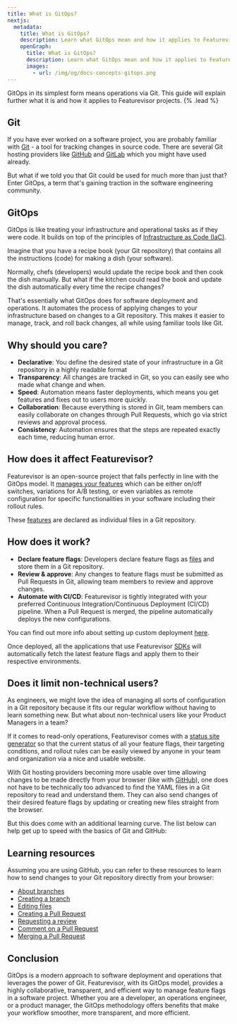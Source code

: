 ```yaml
---
title: What is GitOps?
nextjs:
  metadata:
    title: What is GitOps?
    description: Learn what GitOps mean and how it applies to Featurevisor
    openGraph:
      title: What is GitOps?
      description: Learn what GitOps mean and how it applies to Featurevisor
      images:
        - url: /img/og/docs-concepts-gitops.png
---
```


GitOps in its simplest form means operations via Git. This guide will explain further what it is and how it applies to Featurevisor projects. {% .lead %}

## Git

If you have ever worked on a software project, you are probably familiar with [Git](https://git-scm.com/) - a tool for tracking changes in source code. There are several Git hosting providers like [GitHub](https://github.com) and [GitLab](https://gitlab.com) which you might have used already.

But what if we told you that Git could be used for much more than just that? Enter GitOps, a term that's gaining traction in the software engineering community.

## GitOps

GitOps is like treating your infrastructure and operational tasks as if they were code. It builds on top of the principles of [Infrastructure as Code (IaC)](/docs/concepts/infrastructure-as-code).

Imagine that you have a recipe book (your Git repository) that contains all the instructions (code) for making a dish (your software).

Normally, chefs (developers) would update the recipe book and then cook the dish manually. But what if the kitchen could read the book and update the dish automatically every time the recipe changes?

That's essentially what GitOps does for software deployment and operations. It automates the process of applying changes to your infrastructure based on changes to a Git repository. This makes it easier to manage, track, and roll back changes, all while using familiar tools like Git.

## Why should you care?

- **Declarative**: You define the desired state of your infrastructure in a Git repository in a highly readable format
- **Transparency**: All changes are tracked in Git, so you can easily see who made what change and when.
- **Speed**: Automation means faster deployments, which means you get features and fixes out to users more quickly.
- **Collaboration**: Because everything is stored in Git, team members can easily collaborate on changes through Pull Requests, which go via strict reviews and approval process.
- **Consistency**: Automation ensures that the steps are repeated exactly each time, reducing human error.

## How does it affect Featurevisor?

Featurevisor is an open-source project that falls perfectly in line with the GitOps model. It [manages your features](/docs/feature-management) which can be either on/off switches, variations for A/B testing, or even variables as remote configuration for specific functionalities in your software including their rollout rules.

These [features](/docs/features) are declared as individual files in a Git repository.

## How does it work?

- **Declare feature flags**: Developers declare feature flags as [files](/docs/features) and store them in a Git repository.
- **Review & approve**: Any changes to feature flags must be submitted as Pull Requests in Git, allowing team members to review and approve changes.
- **Automate with CI/CD**: Featurevisor is tightly integrated with your preferred Continuous Integration/Continuous Deployment (CI/CD) pipeline. When a Pull Request is merged, the pipeline automatically deploys the new configurations.

You can find out more info about setting up custom deployment [here](/docs/deployment).

Once deployed, all the applications that use Featurevisor [SDKs](/docs/sdks) will automatically fetch the latest feature flags and apply them to their respective environments.

## Does it limit non-technical users?

As engineers, we might love the idea of managing all sorts of configuration in a Git repository because it fits our regular workflow without having to learn something new. But what about non-technical users like your Product Managers in a team?

If it comes to read-only operations, Featurevisor comes with a [status site generator](/docs/site) so that the current status of all your feature flags, their targeting conditions, and rollout rules can be easily viewed by anyone in your team and organization via a nice and usable website.

With Git hosting providers becoming more usable over time allowing changes to be made directly from your browser (like with [GitHub](https://github.com)), one does not have to be technically too advanced to find the YAML files in a Git repository to read and understand them. They can also send changes of their desired feature flags by updating or creating new files straight from the browser.

But this does come with an additional learning curve. The list below can help get up to speed with the basics of Git and GitHub:

## Learning resources

Assuming you are using GitHub, you can refer to these resources to learn how to send changes to your Git repository directly from your browser:

- [About branches](https://docs.github.com/en/pull-requests/collaborating-with-pull-requests/proposing-changes-to-your-work-with-pull-requests/about-branches)
- [Creating a branch](https://docs.github.com/en/pull-requests/collaborating-with-pull-requests/proposing-changes-to-your-work-with-pull-requests/creating-and-deleting-branches-within-your-repository)
- [Editing files](https://docs.github.com/en/repositories/working-with-files/managing-files/editing-files)
- [Creating a Pull Request](https://docs.github.com/en/pull-requests/collaborating-with-pull-requests/proposing-changes-to-your-work-with-pull-requests/creating-a-pull-request)
- [Requesting a review](https://docs.github.com/en/pull-requests/collaborating-with-pull-requests/proposing-changes-to-your-work-with-pull-requests/requesting-a-pull-request-review)
- [Comment on a Pull Request](https://docs.github.com/en/pull-requests/collaborating-with-pull-requests/reviewing-changes-in-pull-requests/commenting-on-a-pull-request)
- [Merging a Pull Request](https://docs.github.com/en/pull-requests/collaborating-with-pull-requests/incorporating-changes-from-a-pull-request/merging-a-pull-request)

## Conclusion

GitOps is a modern approach to software deployment and operations that leverages the power of Git. Featurevisor, with its GitOps model, provides a highly collaborative, transparent, and efficient way to manage feature flags in a software project. Whether you are a developer, an operations engineer, or a product manager, the GitOps methodology offers benefits that make your workflow smoother, more transparent, and more efficient.
